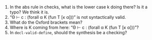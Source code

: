 1. In the abs rule in checks, what is the lower case k doing there? Is it a typo? We think it is.
2. “Θ ⊢ c : (forall α K (fun T [κ α]))” is not syntactically valid.
3. What do the Oxford brackets mean?
4. Where is K coming from here: “Θ ⊢ c : (forall α K (fun T [κ α]))”?
5. In `decl-valid-define`, should the synthesis be a checking?

